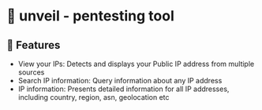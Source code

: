 # 🧰 unveil - pentesting tool

## 👀 Features

- View your IPs: Detects and displays your Public IP address from multiple sources
- Search IP information: Query information about any IP address
- IP information: Presents detailed information for all IP addresses, including country, region, asn, geolocation etc
